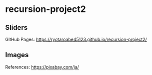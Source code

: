 # recursion-project2
## Sliders
GitHub Pages: https://ryotaroabe45123.github.io/recursion-project2/

## Images
References: https://pixabay.com/ja/